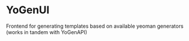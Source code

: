 # YoGenUI
Frontend for generating templates based on available yeoman generators (works in tandem with YoGenAPI)
